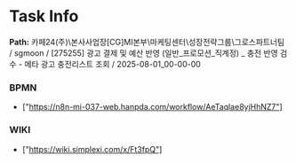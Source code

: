 # Task Info

**Path:** 카페24(주)\본사사업장\[CG]MI본부\마케팅센터\성장전략그룹\그로스파트너팀 / sgmoon / [275255] 광고 결제 및 예산 반영 (일반_프로모션_직계정) _ 충전 반영 검수 - 메타 광고 충전리스트 조회 / 2025-08-01_00-00-00

### BPMN
- ["https://n8n-mi-037-web.hanpda.com/workflow/AeTaqlae8yjHhNZ7"]

### WIKI
- ["https://wiki.simplexi.com/x/Ft3fpQ"]


